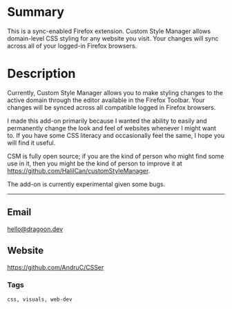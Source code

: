 # Summary

This is a sync-enabled Firefox extension. Custom Style Manager allows domain-level CSS styling for any website you visit. Your changes will sync across all of your logged-in Firefox browsers. 

# Description
Currently, Custom Style Manager allows you to make styling changes to the active domain through the editor available in the Firefox Toolbar. Your changes will be synced across all compatible logged in Firefox browsers.

I made this add-on primarily because I wanted the ability to easily and permanently change the look and feel of websites whenever I might want to. If you have some CSS literacy and occasionally feel the same, I hope you will find it useful.

CSM is fully open source; if you are the kind of person who might find some use in it, then you might be the kind of person to improve it at https://github.com/HalilCan/customStyleManager.

The add-on is currently experimental given some bugs.

---

## Email

hello@dragoon.dev 

## Website

https://github.com/AndruC/CSSer


### Tags
 	css, visuals, web-dev 
